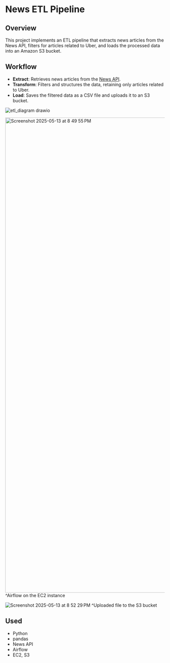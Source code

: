 # News ETL Pipeline

## Overview

This project implements an ETL pipeline that extracts news articles from the News API, filters for articles related to Uber, and loads the processed data into an Amazon S3 bucket.

## Workflow

- **Extract**: Retrieves news articles from the [News API](https://newsapi.org).
- **Transform**: Filters and structures the data, retaining only articles related to Uber.
- **Load**: Saves the filtered data as a CSV file and uploads it to an S3 bucket.




![etl_diagram drawio](https://github.com/user-attachments/assets/279c4e82-1ec2-4367-87dd-fc658fd1edb0)

<img width="1501" alt="Screenshot 2025-05-13 at 8 49 55 PM" src="https://github.com/user-attachments/assets/5a9a60f2-fc44-4efe-a44d-f7e3909286a1" />
^Airflow on the EC2 instance



![Screenshot 2025-05-13 at 8 52 29 PM](https://github.com/user-attachments/assets/29b8679f-2b0e-4734-9b84-9dbc504749c5)
^Uploaded file to the S3 bucket

## Used

- Python  
- pandas  
- News API
- Airflow   
- EC2, S3 
